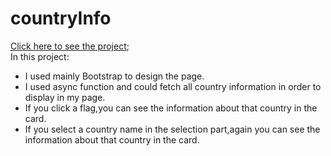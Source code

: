# countryInfo
[Click here to see the project](https://mehmetcakir1.github.io/countryInfo/); 
<br>
In this project:
* I used mainly Bootstrap to design the page. <br>
* I used async function and could fetch all country information in order to display in my page. <br>
* If you click a flag,you can see the information about that country in the card. <br>
* If you select a country name in the selection part,again you can see the information about that country in the card.<br>
![]()
